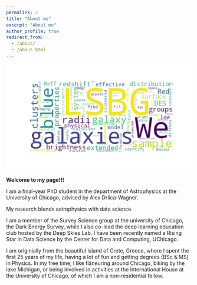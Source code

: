 ```yaml
---
permalink: /
title: "About me"
excerpt: "About me"
author_profile: true
redirect_from: 
  - /about/
  - /about.html
---
```


![Research Wordcloud](/images/wordcloud.jpeg)

**Welcome to my page!!!**

I am a final-year PhD student in the department of Astrophysics at the University of Chicago, advised by Alex Drlica-Wagner.


My research blends astrophysics with data science.


I am a member of the Survey Science group at the university of Chicago, the Dark Energy Survey, while I also co-lead the deep learning education club hosted by the Deep Skies Lab. I have been recently named a Rising Star in Data Science by the Center for Data and Computing, UChicago. 


I am originially from the beautiful island of Crete, Greece, where I spent the first 25 years of my life, having a lot of fun and getting degrees (BSc & MS) in Physics.
In my free time, I like flâneuring around Chicago, biking by the lake Michigan, or being involved in activities at the International House at the University of Chicago, of which I am a non-residential fellow.
